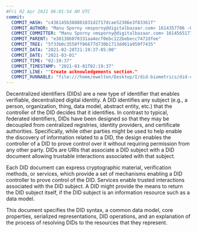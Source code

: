 ```yaml
---
#Fri 02 Apr 2021 06:01:54 AM UTC
commit:
  COMMIT_HASH: "c436145b388881831d2717dcae52386e3f83361f"
  COMMIT_AUTHOR: "Manu Sporny <msporny@digitalbazaar.com> 1614357706 -0500"
  COMMIT_COMMITTER: "Manu Sporny <msporny@digitalbazaar.com> 1614565177 -0500"
  COMMIT_PARENT: "e381386070331aa4ecf0ebc122bebecc7472dfee"
  COMMIT_TREE: "5f33b0c3550ff06677d730b1713dd61a959f7435"
  COMMIT_DATA: "2021-02-28T21:19:37-05:00"
  COMMIT_DATE: "2021-03-01"
  COMMIT_TIME: "02:19:37"
  COMMIT_TIMESTAMP: "2021-03-01T02:19:37"
  COMMIT_LINE: ""Create acknowledgements section."
  COMMIT_RUNNABLE: "file:///home/ewelton/Desktop/I/did-biometrics/did-core-dataset/analysis/gitinfo/c436145b388881831d2717dcae52386e3f83361f/snapshot/index.html"
---
```


<section id="abstract">
<p>
<a>Decentralized identifiers</a> (DIDs) are a new type of identifier that
enables verifiable, decentralized digital identity. A <a>DID</a> identifies any
subject (e.g., a person, organization, thing, data model, abstract entity, etc.)
that the controller of the <a>DID</a> decides that it identifies. In contrast to
typical, federated identifiers, <a>DIDs</a> have been designed so that they may
be decoupled from centralized registries, identity providers, and certificate
authorities. Specifically, while other parties might be used to help enable the
discovery of information related to a <a>DID</a>, the design enables the
controller of a <a>DID</a> to prove control over it without requiring permission
from any other party. <a>DIDs</a> are <a>URIs</a> that associate a <a>DID
subject</a> with a <a>DID document</a> allowing trustable interactions
associated with that subject.
    </p>
<p>
Each <a>DID document</a> can express cryptographic material, <a>verification
methods</a>, or <a>services</a>, which provide a set of mechanisms enabling a
<a>DID controller</a> to prove control of the <a>DID</a>. <a>Services</a> enable
trusted interactions associated with the <a>DID subject</a>. A <a>DID</a> might
provide the means to return the <a>DID subject</a> itself, if the <a>DID
subject</a> is an information resource such as a data model.
    </p>
<p>
This document specifies the DID syntax, a common data model, core properties,
serialized representations, DID operations, and an explanation of the process
of resolving DIDs to the resources that they represent.
    </p>
</section>
